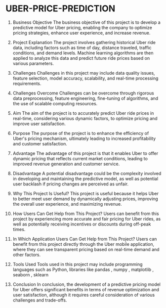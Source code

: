 # UBER-PRICE-PREDICTION

1.	Business Objective
 The business objective of this project is to develop a predictive model for Uber pricing, enabling the company to optimize pricing strategies, enhance user experience, and increase revenue.

2.	Project Explanation
 The project involves gathering historical Uber ride data, including factors such as time of day, distance traveled, traffic conditions, and demand levels. Machine learning algorithms are then applied to analyze this data and predict future ride prices based on various parameters.

3.	Challenges
Challenges in this project may include data quality issues, feature selection, model accuracy, scalability, and real-time processing requirements.

4.	Challenges Overcome
Challenges can be overcome through rigorous data preprocessing, feature engineering, fine-tuning of algorithms, and the use of scalable computing resources.

5.	Aim
The aim of the project is to accurately predict Uber ride prices in real-time, considering various dynamic factors, to optimize pricing and improve user satisfaction.

6.	Purpose
 The purpose of the project is to enhance the efficiency of Uber's pricing mechanism, ultimately leading to increased profitability and customer satisfaction.

7.	Advantage
 The advantage of this project is that it enables Uber to offer dynamic pricing that reflects current market conditions, leading to improved revenue generation and customer service.

8.	Disadvantage
A potential disadvantage could be the complexity involved in developing and maintaining the predictive model, as well as potential user backlash if pricing changes are perceived as unfair.

9.	Why This Project Is Useful?
This project is useful because it helps Uber to better meet user demand by dynamically adjusting prices, improving the overall user experience, and maximizing revenue.

10.	How Users Can Get Help from This Project?
Users can benefit from this project by experiencing more accurate and fair pricing for Uber rides, as well as potentially receiving incentives or discounts during off-peak times.

11.	In Which Application Users Can Get Help from This Project?
 Users can benefit from this project directly through the Uber mobile application, where they can see transparent pricing based on real-time demand and other factors.

12.	Tools Used
 Tools used in this project may include programming languages such as Python, libraries like pandas , numpy , matplotlib , seaborn , sklearn

13.	Conclusion
 In conclusion, the development of a predictive pricing model for Uber offers significant benefits in terms of revenue optimization and user satisfaction, although it requires careful consideration of various challenges and trade-offs.
